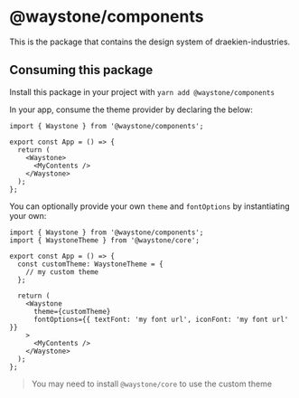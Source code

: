 # @waystone/components

This is the package that contains the design system of draekien-industries.

## Consuming this package

Install this package in your project with `yarn add @waystone/components`

In your app, consume the theme provider by declaring the below:

```tsx
import { Waystone } from '@waystone/components';

export const App = () => {
  return (
    <Waystone>
      <MyContents />
    </Waystone>
  );
};
```

You can optionally provide your own `theme` and `fontOptions` by instantiating
your own:

```tsx
import { Waystone } from '@waystone/components';
import { WaystoneTheme } from '@waystone/core';

export const App = () => {
  const customTheme: WaystoneTheme = {
    // my custom theme
  };

  return (
    <Waystone
      theme={customTheme}
      fontOptions={{ textFont: 'my font url', iconFont: 'my font url' }}
    >
      <MyContents />
    </Waystone>
  );
};
```

> You may need to install `@waystone/core` to use the custom theme
